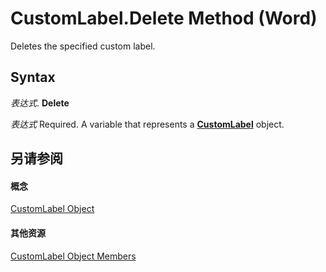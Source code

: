 
# CustomLabel.Delete Method (Word)

Deletes the specified custom label.


## Syntax

 _表达式_. **Delete**

 _表达式_ Required. A variable that represents a **[CustomLabel](a89ff4e1-ff8a-8a8f-afa2-6071bb49355b.md)** object.


## 另请参阅


#### 概念


[CustomLabel Object](a89ff4e1-ff8a-8a8f-afa2-6071bb49355b.md)
#### 其他资源


[CustomLabel Object Members](http://msdn.microsoft.com/library/92ab60f7-48c8-151c-df5a-31aa885ec269%28Office.15%29.aspx)